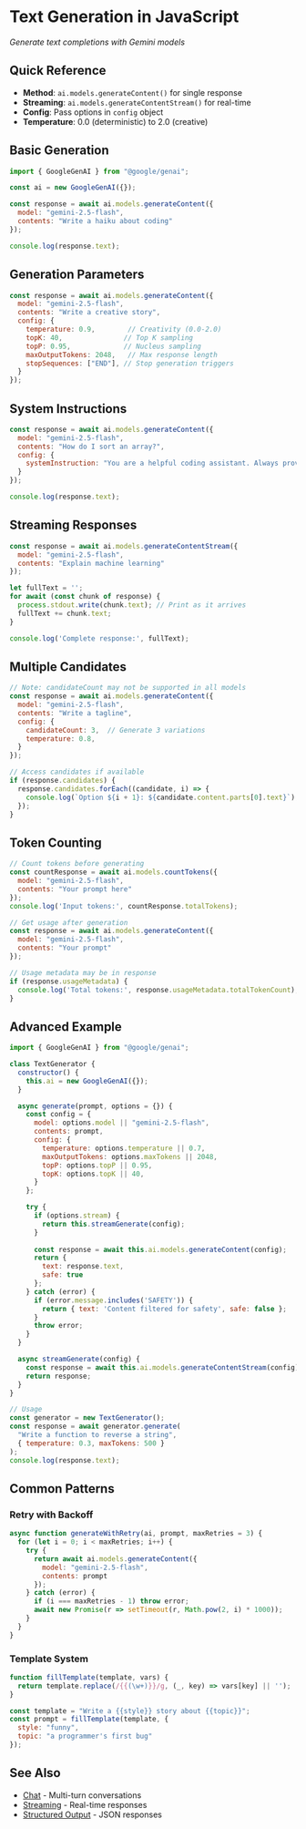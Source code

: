 # Text Generation in JavaScript

*Generate text completions with Gemini models*

<!-- METADATA
Source: https://ai.google.dev/gemini-api/docs/text-generation
SDK: @google/genai (JavaScript)
Verified: 2025-01-14
Models: gemini-2.5-flash, gemini-2.5-pro
Key Changes: New SDK package, new initialization pattern
-->

## Quick Reference
- **Method**: `ai.models.generateContent()` for single response
- **Streaming**: `ai.models.generateContentStream()` for real-time
- **Config**: Pass options in `config` object
- **Temperature**: 0.0 (deterministic) to 2.0 (creative)

## Basic Generation

```javascript
import { GoogleGenAI } from "@google/genai";

const ai = new GoogleGenAI({});

const response = await ai.models.generateContent({
  model: "gemini-2.5-flash",
  contents: "Write a haiku about coding"
});

console.log(response.text);
```

## Generation Parameters

```javascript
const response = await ai.models.generateContent({
  model: "gemini-2.5-flash",
  contents: "Write a creative story",
  config: {
    temperature: 0.9,        // Creativity (0.0-2.0)
    topK: 40,               // Top K sampling
    topP: 0.95,             // Nucleus sampling
    maxOutputTokens: 2048,   // Max response length
    stopSequences: ["END"], // Stop generation triggers
  }
});
```

## System Instructions

```javascript
const response = await ai.models.generateContent({
  model: "gemini-2.5-flash",
  contents: "How do I sort an array?",
  config: {
    systemInstruction: "You are a helpful coding assistant. Always provide code examples."
  }
});

console.log(response.text);
```

## Streaming Responses

```javascript
const response = await ai.models.generateContentStream({
  model: "gemini-2.5-flash",
  contents: "Explain machine learning"
});

let fullText = '';
for await (const chunk of response) {
  process.stdout.write(chunk.text); // Print as it arrives
  fullText += chunk.text;
}

console.log('Complete response:', fullText);
```

## Multiple Candidates

```javascript
// Note: candidateCount may not be supported in all models
const response = await ai.models.generateContent({
  model: "gemini-2.5-flash",
  contents: "Write a tagline",
  config: {
    candidateCount: 3,  // Generate 3 variations
    temperature: 0.8,
  }
});

// Access candidates if available
if (response.candidates) {
  response.candidates.forEach((candidate, i) => {
    console.log(`Option ${i + 1}: ${candidate.content.parts[0].text}`);
  });
}
```

## Token Counting

```javascript
// Count tokens before generating
const countResponse = await ai.models.countTokens({
  model: "gemini-2.5-flash",
  contents: "Your prompt here"
});
console.log('Input tokens:', countResponse.totalTokens);

// Get usage after generation
const response = await ai.models.generateContent({
  model: "gemini-2.5-flash",
  contents: "Your prompt"
});

// Usage metadata may be in response
if (response.usageMetadata) {
  console.log('Total tokens:', response.usageMetadata.totalTokenCount);
}
```

## Advanced Example

```javascript
import { GoogleGenAI } from "@google/genai";

class TextGenerator {
  constructor() {
    this.ai = new GoogleGenAI({});
  }

  async generate(prompt, options = {}) {
    const config = {
      model: options.model || "gemini-2.5-flash",
      contents: prompt,
      config: {
        temperature: options.temperature || 0.7,
        maxOutputTokens: options.maxTokens || 2048,
        topP: options.topP || 0.95,
        topK: options.topK || 40,
      }
    };

    try {
      if (options.stream) {
        return this.streamGenerate(config);
      }
      
      const response = await this.ai.models.generateContent(config);
      return {
        text: response.text,
        safe: true
      };
    } catch (error) {
      if (error.message.includes('SAFETY')) {
        return { text: 'Content filtered for safety', safe: false };
      }
      throw error;
    }
  }

  async streamGenerate(config) {
    const response = await this.ai.models.generateContentStream(config);
    return response;
  }
}

// Usage
const generator = new TextGenerator();
const response = await generator.generate(
  "Write a function to reverse a string",
  { temperature: 0.3, maxTokens: 500 }
);
console.log(response.text);
```

## Common Patterns

### Retry with Backoff
```javascript
async function generateWithRetry(ai, prompt, maxRetries = 3) {
  for (let i = 0; i < maxRetries; i++) {
    try {
      return await ai.models.generateContent({
        model: "gemini-2.5-flash",
        contents: prompt
      });
    } catch (error) {
      if (i === maxRetries - 1) throw error;
      await new Promise(r => setTimeout(r, Math.pow(2, i) * 1000));
    }
  }
}
```

### Template System
```javascript
function fillTemplate(template, vars) {
  return template.replace(/{{(\w+)}}/g, (_, key) => vars[key] || '');
}

const template = "Write a {{style}} story about {{topic}}";
const prompt = fillTemplate(template, {
  style: "funny",
  topic: "a programmer's first bug"
});
```

## See Also
- [Chat](chat.md) - Multi-turn conversations
- [Streaming](streaming.md) - Real-time responses
- [Structured Output](structured-output.md) - JSON responses